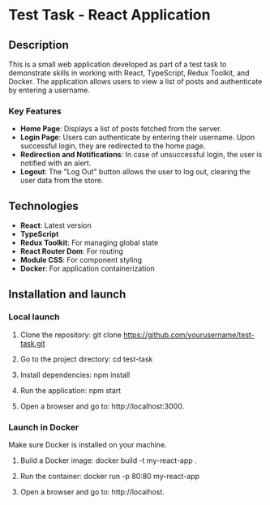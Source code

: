 # Test Task - React Application

## Description

This is a small web application developed as part of a test task to demonstrate skills in working with React, TypeScript, Redux Toolkit, and Docker. The application allows users to view a list of posts and authenticate by entering a username.

### Key Features

- **Home Page**: Displays a list of posts fetched from the server.
- **Login Page**: Users can authenticate by entering their username. Upon successful login, they are redirected to the home page.
- **Redirection and Notifications**: In case of unsuccessful login, the user is notified with an alert.
- **Logout**: The "Log Out" button allows the user to log out, clearing the user data from the store.

## Technologies

- **React**: Latest version
- **TypeScript**
- **Redux Toolkit**: For managing global state
- **React Router Dom**: For routing
- **Module CSS**: For component styling
- **Docker**: For application containerization

## Installation and launch

### Local launch

1. Clone the repository:
   git clone https://github.com/yourusername/test-task.git

2. Go to the project directory:
   cd test-task

3. Install dependencies:
   npm install

4. Run the application:
   npm start

5. Open a browser and go to:
   http://localhost:3000.

### Launch in Docker

Make sure Docker is installed on your machine.

1. Build a Docker image:
   docker build -t my-react-app .

2. Run the container:
   docker run -p 80:80 my-react-app

3. Open a browser and go to:
   http://localhost.
